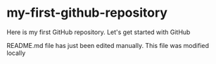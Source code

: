# my-first-github-repository
Here is my first GitHub repository. Let's get started with GitHub

README.md file has just been edited manually. This file was modified locally
